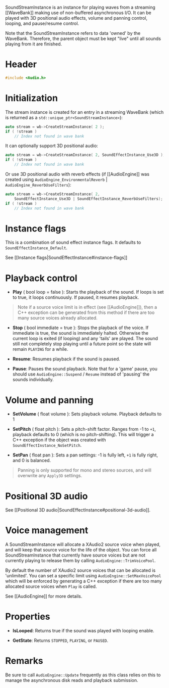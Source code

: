 SoundStreamInstance is an instance for playing waves from a streaming [[WaveBank]] making use of non-buffered asynchronous I/O. It can be played with 3D positional audio effects, volume and panning control, looping, and pause/resume control.

Note that the SoundStreamInstance refers to data 'owned' by the WaveBank. Therefore, the parent object must be kept "live" until all sounds playing from it are finished.

# Header
```cpp
#include <Audio.h>
```

# Initialization

The stream instance is created for an entry in a streaming WaveBank (which is returned as a ``std::unique_ptr<SoundStreamInstance>``):

```cpp
auto stream = wb->CreateStreamInstance( 2 );
if ( !stream )
    // Index not found in wave bank
```

It can optionally support 3D positional audio:

```cpp
auto stream = wb->CreateStreamInstance( 2, SoundEffectInstance_Use3D );
if ( !stream )
    // Index not found in wave bank
```

Or use 3D positional audio with reverb effects (if [[AudioEngine]] was created using ``AudioEngine_EnvironmentalReverb`` | ``AudioEngine_ReverbUseFilters``):

```cpp
auto stream = wb->CreateStreamInstance( 2,
    SoundEffectInstance_Use3D | SoundEffectInstance_ReverbUseFilters);
if ( !stream )
    // Index not found in wave bank
```

# Instance flags

This is a combination of sound effect instance flags. It defaults to ``SoundEffectInstance_Default``.

See [[Instance flags|SoundEffectInstance#instance-flags]]

#  Playback control

* **Play** ( bool loop = false ): Starts the playback of the sound. If loops is set to true, it loops continuously. If paused, it resumes playback.

> Note if a source voice limit is in effect (see [[AudioEngine]]), then a C++ exception can be generated from
> this method if there are too many source voices already allocated.

* **Stop** ( bool immediate = true ): Stops the playback of the voice. If immediate is true, the sound is immediately halted. Otherwise the current loop is exited (if looping) and any 'tails' are played. The sound still not completely stop playing until a future point so the state will remain ``PLAYING`` for a while.

* **Resume**: Resumes playback if the sound is paused.

* **Pause**: Pauses the sound playback. Note that for a 'game' pause, you should use ``AudioEngine::Suspend`` / ``Resume`` instead of 'pausing' the sounds individually.

# Volume and panning

* **SetVolume** ( float volume ): Sets playback volume. Playback defaults to 1

* **SetPitch** ( float pitch ): Sets a pitch-shift factor. Ranges from -1 to ``+1``, playback defaults to 0 (which is no pitch-shifting). This will trigger a C++ exception if the object was created with ``SoundEffectInstance_NoSetPitch``.

* **SetPan** ( float pan ): Sets a pan settings: -1 is fully left, ``+1`` is fully right, and 0 is balanced.

> Panning is only supported for mono and stereo sources, and will overwrite any ``Apply3D`` settings.

# Positional 3D audio

See [[Positional 3D audio|SoundEffectInstance#positional-3d-audio]].

# Voice management

A SoundStreamInstance will allocate a XAudio2 source voice when played, and will keep that source voice for the life of the object. You can force all SoundStreamInstance that currently have source voices but are not currently playing to release them by calling ``AudioEngine::TrimVoicePool``.

By default the number of XAudio2 source voices that can be allocated is 'unlimited'. You can set a specific limit using ``AudioEngine::SetMaxVoicePool`` which will be enforced by generating a C++ exception if there are too many allocated source voices when ``Play`` is called.

See [[AudioEngine]] for more details.

# Properties

* **IsLooped**: Returns true if the sound was played with looping enable.

* **GetState**: Returns ``STOPPED``, ``PLAYING``, or ``PAUSED``.

# Remarks

Be sure to call ``AudioEngine::Update`` frequently as this class relies on this to manage the asynchronous disk reads and playback submission.
